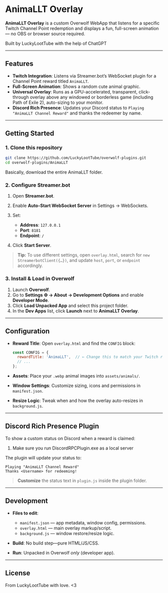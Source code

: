 
# AnimaLLT Overlay

**AnimaLLT Overlay** is a custom Overwolf WebApp that listens for a specific Twitch Channel Point redemption and displays a fun, full-screen animation — no OBS or browser source required.

Built by LuckyLootTube with the help of ChatGPT

---

## Features

* **Twitch Integration**: Listens via Streamer.bot’s WebSocket plugin for a Channel Point reward titled `AnimaLLT`.
* **Full-Screen Animation**: Shows a random cute animal graphic.
* **Universal Overlay**: Runs as a GPU-accelerated, transparent, click-through overlay above any windowed or borderless game (including Path of Exile 2), auto-sizing to your monitor.
* **Discord Rich Presence**: Updates your Discord status to `Playing "AnimaLLT Channel Reward"` and thanks the redeemer by name.

---

## Getting Started

### 1. Clone this repository

```bash
git clone https://github.com/LuckyLootTube/overwolf-plugins.git
cd overwolf-plugins/AnimaLLT
```
Basically, download the entire AnimaLLT folder.

### 2. Configure Streamer.bot

1. Open **Streamer.bot**.
2. Enable **Auto-Start WebSocket Server** in Settings → WebSockets.
3. Set:

   * **Address**: `127.0.0.1`
   * **Port**: `8181`
   * **Endpoint**: `/`
4. Click **Start Server**.

> **Tip:** To use different settings, open `overlay.html`, search for `new StreamerbotClient({…})`, and update `host`, `port`, or `endpoint` accordingly.

### 3. Install & Load in Overwolf

1. Launch **Overwolf**.
2. Go to **Settings ⚙️ → About → Development Options** and enable **Developer Mode**.
3. Click **Load Unpacked App** and select this project folder.
4. In the **Dev Apps** list, click **Launch** next to **AnimaLLT Overlay**.

---

## Configuration

* **Reward Title**: Open `overlay.html` and find the `CONFIG` block:

  ```js
  const CONFIG = {
    rewardTitle: 'AnimaLLT',  // ← Change this to match your Twitch reward name
    // ...
  };
  ```
* **Assets**: Place your `.webp` animal images into `assets/animals/`.
* **Window Settings**: Customize sizing, icons and permissions in `manifest.json`.
* **Resize Logic**: Tweak when and how the overlay auto-resizes in `background.js`.

---

## Discord Rich Presence Plugin

To show a custom status on Discord when a reward is claimed:

1. Make sure you run DiscordRPCPlugin.exe as a local server

The plugin will update your status to:

```
Playing "AnimaLLT Channel Reward"
Thanks <Username> for redeeming!
```

> **Customize** the status text in `plugin.js` inside the plugin folder.

---

## Development

* **Files to edit**:

  * `manifest.json` — app metadata, window config, permissions.
  * `overlay.html` — main overlay markup/script.
  * `background.js`  — window restore/resize logic.

* **Build**: No build step—pure HTML/JS/CSS.

* **Run**: Unpacked in Overwolf *only* (developer app).

---

## License

From LuckyLootTube with love. <3
